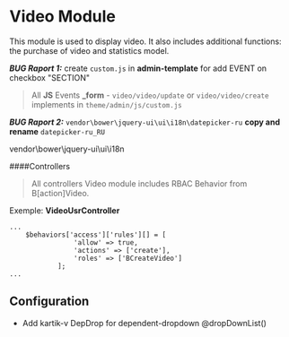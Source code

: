 Video Module
============

This module is used to display video. It also includes additional functions: 
the purchase of video and statistics model.

***BUG Raport 1:***  create `custom.js` in **admin-template** for add EVENT on checkbox "SECTION"

>All **JS** Events **_form** - `video/video/update` or `video/video/create` implements in `theme/admin/js/custom.js`

***BUG Raport 2:*** `vendor\bower\jquery-ui\ui\i18n\datepicker-ru` **copy and rename** `datepicker-ru_RU`

vendor\bower\jquery-ui\ui\i18n

####Controllers

>All controllers Video module includes RBAC Behavior from B[action]Video.

Exemple: **VideoUsrController**
```
...
    $behaviors['access']['rules'][] = [
                'allow' => true,
                'actions' => ['create'],
                'roles' => ['BCreateVideo']
            ];
...
```

Configuration
-------------
- Add kartik-v DepDrop for dependent-dropdown @dropDownList()

